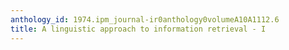 ```yaml
---
anthology_id: 1974.ipm_journal-ir0anthology0volumeA10A1112.6
title: A linguistic approach to information retrieval - I
---
```

